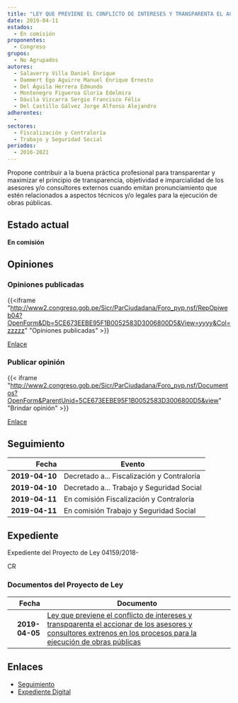 ```yaml
---
title: "LEY QUE PREVIENE EL CONFLICTO DE INTERESES Y TRANSPARENTA EL ACCIONAR DE LOS ASESORES Y CONSULTORES EXTERNOS EN LOS PROCESOS PARA LA EJECUCIÓN DE OBRAS PÚBLICAS"
date: 2019-04-11
estados: 
  - En comisión
proponentes: 
  - Congreso
grupos: 
  - No Agrupados
autores: 
  - Salaverry Villa Daniel Enrique
  - Dammert Ego Aguirre Manuel Enrique Ernesto
  - Del Águila Herrera Edmundo
  - Montenegro Figueroa Gloria Edelmira
  - Dávila Vizcarra Sergio Francisco Félix
  - Del Castillo Gálvez Jorge Alfonso Alejandro
adherentes: 
  - 
sectores: 
  - Fiscalización y Contraloría
  - Trabajo y Seguridad Social
periodos: 
  - 2016-2021
---
```


Propone contribuir a la buena práctica profesional para transparentar y maximizar el principio de transparencia, objetividad e imparcialidad de los asesores y/o consultores externos cuando emitan pronunciamiento que estén relacionados a aspectos técnicos y/o legales para la ejecución de obras públicas.


## Estado actual

**En comisión**

## Opiniones

### Opiniones publicadas

{{<iframe "http://www2.congreso.gob.pe/Sicr/ParCiudadana/Foro_pvp.nsf/RepOpiweb04?OpenForm&Db=5CE673EEBE95F1B0052583D3006800D5&View=yyyy&Col=zzzzz" "Opiniones publicadas" >}}

[Enlace](http://www2.congreso.gob.pe/Sicr/ParCiudadana/Foro_pvp.nsf/RepOpiweb04?OpenForm&Db=5CE673EEBE95F1B0052583D3006800D5&View=yyyy&Col=zzzzz)
### Publicar opinión

{{< iframe "http://www2.congreso.gob.pe/Sicr/ParCiudadana/Foro_pvp.nsf/Documentos?OpenForm&ParentUnid=5CE673EEBE95F1B0052583D3006800D5&view" "Brindar opinión" >}}

[Enlace](http://www2.congreso.gob.pe/Sicr/ParCiudadana/Foro_pvp.nsf/Documentos?OpenForm&ParentUnid=5CE673EEBE95F1B0052583D3006800D5&view)

## Seguimiento

| Fecha | Evento |
|------:|--------|
| **2019-04-10** | Decretado a... Fiscalización y Contraloría|
| **2019-04-10** | Decretado a... Trabajo y Seguridad Social|
| **2019-04-11** | En comisión Fiscalización y Contraloría|
| **2019-04-11** | En comisión Trabajo y Seguridad Social|


## Expediente

Expediente del Proyecto de Ley 04159/2018-

CR


### Documentos del Proyecto de Ley

| Fecha | Documento |
|------:|--------|
| **2019-04-05** | [Ley que previene el conflicto de intereses y transpqarenta el accionar de los asesores y consultores extrenos en los procesos para la ejecución de obras públicas](http://www.leyes.congreso.gob.pe/Documentos/2016_2021/Proyectos_de_Ley_y_de_Resoluciones_Legislativas/PL0415920190405.pdf) |

## Enlaces 

- [Seguimiento](http://www2.congreso.gob.pe/Sicr/TraDocEstProc/CLProLey2016.nsf/f7fff46988ca05b1052578e100829cc7/c50d7f57b705ffc9052583d3006d9292?OpenDocument)
- [Expediente Digital](http://www2.congreso.gob.pe/Sicr/TraDocEstProc/CLProLey2016.nsf/f7fff46988ca05b1052578e100829cc7/c50d7f57b705ffc9052583d3006d9292?OpenDocument&Click=05257FB7005EB655.eb71d0cf91d8294e05256cdf006b5706/$Body/0.1C6C)

